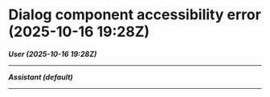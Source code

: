 <!-- Generated by SpecStory -->

<!-- cursor Session 43e0038d-6125-4e7f-ac71-27c1e951c6c2 (2025-10-16 19:28Z) -->

# Dialog component accessibility error (2025-10-16 19:28Z)

_**User (2025-10-16 19:28Z)**_



---

_**Assistant (default)**_



---

